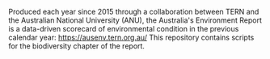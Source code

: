 Produced each year since 2015 through a collaboration between TERN and the Australian National University (ANU), the Australia's Environment Report is a data-driven scorecard of environmental condition in the previous calendar year: https://ausenv.tern.org.au/
This repository contains scripts for the biodiversity chapter of the report. 
